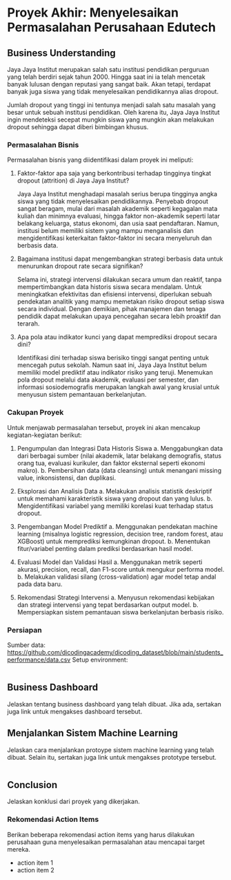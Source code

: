 # Proyek Akhir: Menyelesaikan Permasalahan Perusahaan Edutech

## Business Understanding
Jaya Jaya Institut merupakan salah satu institusi pendidikan perguruan yang telah berdiri sejak tahun 2000. Hingga saat ini ia telah mencetak banyak lulusan dengan reputasi yang sangat baik. Akan tetapi, terdapat banyak juga siswa yang tidak menyelesaikan pendidikannya alias dropout.

Jumlah dropout yang tinggi ini tentunya menjadi salah satu masalah yang besar untuk sebuah institusi pendidikan. Oleh karena itu, Jaya Jaya Institut ingin mendeteksi secepat mungkin siswa yang mungkin akan melakukan dropout sehingga dapat diberi bimbingan khusus.

### Permasalahan Bisnis
Permasalahan bisnis yang diidentifikasi dalam proyek ini meliputi:

1. Faktor-faktor apa saja yang berkontribusi terhadap tingginya tingkat dropout (attrition) di Jaya Jaya Institut?

   Jaya Jaya Institut menghadapi masalah serius berupa tingginya angka siswa yang tidak menyelesaikan pendidikannya. Penyebab dropout sangat beragam, mulai dari masalah akademik seperti kegagalan mata kuliah dan minimnya evaluasi, hingga faktor non-akademik seperti latar belakang keluarga, status ekonomi, dan usia saat pendaftaran. Namun, institusi belum memiliki sistem yang mampu menganalisis dan mengidentifikasi keterkaitan faktor-faktor ini secara menyeluruh dan berbasis data.

2. Bagaimana institusi dapat mengembangkan strategi berbasis data untuk menurunkan dropout rate secara signifikan?

   Selama ini, strategi intervensi dilakukan secara umum dan reaktif, tanpa mempertimbangkan data historis siswa secara mendalam. Untuk meningkatkan efektivitas dan efisiensi intervensi, diperlukan sebuah pendekatan analitik yang mampu memetakan risiko dropout setiap siswa secara individual. Dengan demikian, pihak manajemen dan tenaga pendidik dapat melakukan upaya pencegahan secara lebih proaktif dan terarah.

3. Apa pola atau indikator kunci yang dapat memprediksi dropout secara dini?

   Identifikasi dini terhadap siswa berisiko tinggi sangat penting untuk mencegah putus sekolah. Namun saat ini, Jaya Jaya Institut belum memiliki model prediktif atau indikator risiko yang teruji. Menemukan pola dropout melalui data akademik, evaluasi per semester, dan informasi sosiodemografis merupakan langkah awal yang krusial untuk menyusun sistem pemantauan berkelanjutan.

### Cakupan Proyek
Untuk menjawab permasalahan tersebut, proyek ini akan mencakup kegiatan-kegiatan berikut:

1. Pengumpulan dan Integrasi Data Historis Siswa
a. Menggabungkan data dari berbagai sumber (nilai akademik, latar belakang demografis, status orang tua, evaluasi kurikuler, dan faktor eksternal seperti ekonomi makro).
b. Pembersihan data (data cleansing) untuk menangani missing value, inkonsistensi, dan duplikasi.

2. Eksplorasi dan Analisis Data
a. Melakukan analisis statistik deskriptif untuk memahami karakteristik siswa yang dropout dan yang lulus.
b. Mengidentifikasi variabel yang memiliki korelasi kuat terhadap status dropout.

3. Pengembangan Model Prediktif
a. Menggunakan pendekatan machine learning (misalnya logistic regression, decision tree, random forest, atau XGBoost) untuk memprediksi kemungkinan dropout.
b. Menentukan fitur/variabel penting dalam prediksi berdasarkan hasil model.

4. Evaluasi Model dan Validasi Hasil
a. Menggunakan metrik seperti akurasi, precision, recall, dan F1-score untuk mengukur performa model.
b. Melakukan validasi silang (cross-validation) agar model tetap andal pada data baru.

5. Rekomendasi Strategi Intervensi
a. Menyusun rekomendasi kebijakan dan strategi intervensi yang tepat berdasarkan output model.
b. Mempersiapkan sistem pemantauan siswa berkelanjutan berbasis risiko.

### Persiapan

Sumber data: https://github.com/dicodingacademy/dicoding_dataset/blob/main/students_performance/data.csv
Setup environment:
```

```

## Business Dashboard
Jelaskan tentang business dashboard yang telah dibuat. Jika ada, sertakan juga link untuk mengakses dashboard tersebut.

## Menjalankan Sistem Machine Learning
Jelaskan cara menjalankan protoype sistem machine learning yang telah dibuat. Selain itu, sertakan juga link untuk mengakses prototype tersebut.

```

```

## Conclusion
Jelaskan konklusi dari proyek yang dikerjakan.

### Rekomendasi Action Items
Berikan beberapa rekomendasi action items yang harus dilakukan perusahaan guna menyelesaikan permasalahan atau mencapai target mereka.
- action item 1
- action item 2
